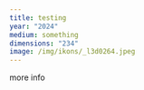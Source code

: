 ```yaml
---
title: testing
year: "2024"
medium: something
dimensions: "234"
image: /img/ikons/_l3d0264.jpeg
---
```

more info
